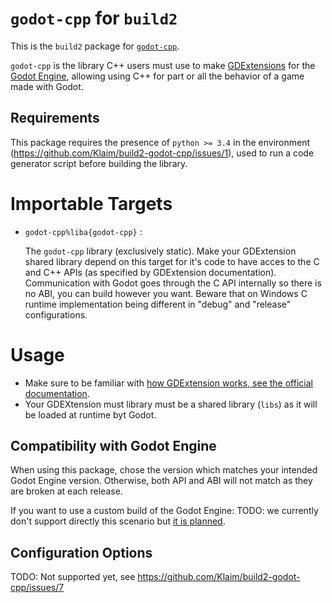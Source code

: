 # `godot-cpp` for `build2`

This is the `build2` package for [`godot-cpp`](https://github.com/godotengine/godot-cpp).

`godot-cpp` is the library C++ users must use to make [GDExtensions](https://docs.godotengine.org/en/stable/tutorials/scripting/gdextension/index.html) for the [Godot Engine](https://godotengine.org/), allowing using C++ for part or all the behavior of a game made with Godot.

## Requirements

This package requires the presence of `python >= 3.4` in the environment (https://github.com/Klaim/build2-godot-cpp/issues/1), used to run a code generator script before building the library.

# Importable Targets

- `godot-cpp%liba{godot-cpp}` :

    The `godot-cpp` library (exclusively static). Make your GDExtension shared library depend on this target for it's code to have acces to the C and C++ APIs (as specified by GDExtension documentation). Communication with Godot goes through the C API internally so there is no ABI, you can build however you want. Beware that on Windows C runtime implementation being different in "debug" and "release" configurations.

# Usage

- Make sure to be familiar with [how GDExtension works, see the official documentation](https://godotengine.org/).
- Your GDEXtension must library must be a shared library (`libs`) as it will be loaded at runtime byt Godot.

## Compatibility with Godot Engine

When using this package, chose the version which matches your intended Godot Engine version. Otherwise, both API and ABI will not match as they are broken at each release.

If you want to use a custom build of the Godot Engine: TODO: we currently don't support directly this scenario but [it is planned](https://github.com/Klaim/build2-godot-cpp/issues/6).

## Configuration Options

TODO: Not supported yet, see https://github.com/Klaim/build2-godot-cpp/issues/7


